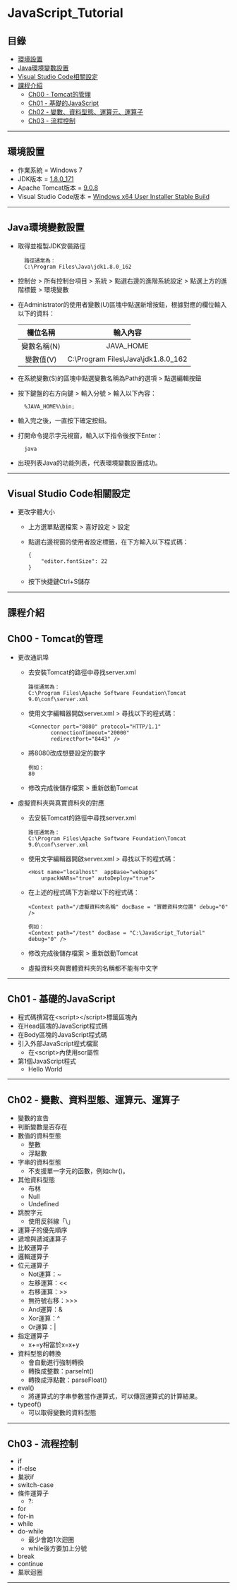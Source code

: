 # JavaScript_Tutorial
## 目錄
* [環境設置](https://github.com/Ura777/JavaScript_Tutorial#%E7%92%B0%E5%A2%83%E8%A8%AD%E7%BD%AE)
* [Java環境變數設置](https://github.com/Ura777/JavaScript_Tutorial#java%E7%92%B0%E5%A2%83%E8%AE%8A%E6%95%B8%E8%A8%AD%E7%BD%AE)
* [Visual Studio Code相關設定](https://github.com/Ura777/JavaScript_Tutorial#visual-studio-code%E7%9B%B8%E9%97%9C%E8%A8%AD%E5%AE%9A)
* [課程介紹](https://github.com/Ura777/JavaScript_Tutorial#%E8%AA%B2%E7%A8%8B%E4%BB%8B%E7%B4%B9)
  * [Ch00 - Tomcat的管理](https://github.com/Ura777/JavaScript_Tutorial#ch00---tomcat%E7%9A%84%E7%AE%A1%E7%90%86)
  * [Ch01 - 基礎的JavaScript](https://github.com/Ura777/JavaScript_Tutorial#ch01---%E5%9F%BA%E7%A4%8E%E7%9A%84javascript)
  * [Ch02 - 變數、資料型態、運算元、運算子](https://github.com/Ura777/JavaScript_Tutorial#ch02---%E8%AE%8A%E6%95%B8%E8%B3%87%E6%96%99%E5%9E%8B%E6%85%8B%E9%81%8B%E7%AE%97%E5%85%83%E9%81%8B%E7%AE%97%E5%AD%90)
  * [Ch03 - 流程控制]()
* * *
## 環境設置
* 作業系統 = Windows 7
* JDK版本 = [1.8.0_171](http://www.oracle.com/technetwork/java/javase/downloads/jdk8-downloads-2133151.html)
* Apache Tomcat版本 = [9.0.8](https://tomcat.apache.org/download-90.cgi)
* Visual Studio Code版本 = [Windows x64 User Installer Stable Build](https://aka.ms/win32-x64-user-stable)
* * *
## Java環境變數設置
* 取得並複製JDK安裝路徑  
 
        路徑通常為：  
		C:\Program Files\Java\jdk1.8.0_162
 
* 控制台 &gt; 所有控制台項目 &gt; 系統 &gt; 點選右邊的進階系統設定 &gt; 點選上方的進階標籤 &gt; 環境變數
* 在Administrator的使用者變數(U)區塊中點選新增按鈕，根據對應的欄位輸入以下的資料：  
 
    | 欄位名稱      | 輸入內容                            |
    |:-------------:|:-----------------------------------:|
    | 變數名稱(N)   | JAVA_HOME                           |
    | 變數值(V)     | C:\Program Files\Java\jdk1.8.0_162  |
 
* 在系統變數(S)的區塊中點選變數名稱為Path的選項 &gt; 點選編輯按鈕
* 按下鍵盤的右方向鍵 &gt; 輸入分號 &gt; 輸入以下內容：  
 
        %JAVA_HOME%\bin;
 
* 輸入完之後，一直按下確定按鈕。
* 打開命令提示字元視窗，輸入以下指令後按下Enter：  
 
        java
 
* 出現列表Java的功能列表，代表環境變數設置成功。
* * *
## Visual Studio Code相關設定
* 更改字體大小
  * 上方選單點選檔案 &gt; 喜好設定 &gt; 設定
  * 點選右邊視窗的使用者設定標籤，在下方輸入以下程式碼：
 
        {  
            "editor.fontSize": 22
        }
 
  * 按下快捷鍵Ctrl+S儲存
* * *
## 課程介紹
## Ch00 - Tomcat的管理
* 更改通訊埠
  * 去安裝Tomcat的路徑中尋找server.xml
 
        路徑通常為：  
		C:\Program Files\Apache Software Foundation\Tomcat 9.0\conf\server.xml
 
  * 使用文字編輯器開啟server.xml &gt; 尋找以下的程式碼：
 
        <Connector port="8080" protocol="HTTP/1.1"  
               connectionTimeout="20000"  
               redirectPort="8443" /> 
 
  * 將8080改成想要設定的數字
 
        例如：
		80
 
  * 修改完成後儲存檔案 &gt; 重新啟動Tomcat
* 虛擬資料夾與真實資料夾的對應
  * 去安裝Tomcat的路徑中尋找server.xml
 
        路徑通常為：  
		C:\Program Files\Apache Software Foundation\Tomcat 9.0\conf\server.xml
 
  * 使用文字編輯器開啟server.xml &gt; 尋找以下的程式碼：
 
        <Host name="localhost"  appBase="webapps"  
            unpackWARs="true" autoDeploy="true">
 
  * 在上述的程式碼下方新增以下的程式碼：
 
        <Context path="/虛擬資料夾名稱" docBase = "實體資料夾位置" debug="0" />  
		  
		例如：  
		<Context path="/test" docBase = "C:\JavaScript_Tutorial" debug="0" />
 
  * 修改完成後儲存檔案 &gt; 重新啟動Tomcat
  * 虛擬資料夾與實體資料夾的名稱都不能有中文字
* * *
## Ch01 - 基礎的JavaScript
* 程式碼撰寫在&lt;script&gt;&lt;/script&gt;標籤區塊內
* 在Head區塊的JavaScript程式碼
* 在Body區塊的JavaScript程式碼
* 引入外部JavaScript程式檔案
  * 在&lt;script&gt;內使用scr屬性
* 第1個JavaScript程式
  * Hello World
* * *
## Ch02 - 變數、資料型態、運算元、運算子
* 變數的宣告
* 判斷變數是否存在
* 數值的資料型態
  * 整數
  * 浮點數
* 字串的資料型態
  * 不支援單一字元的函數，例如chr()。
* 其他資料型態
  * 布林
  * Null
  * Undefined
* 跳脫字元
  * 使用反斜線「\」
* 運算子的優先順序
* 遞增與遞減運算子
* 比較運算子
* 邏輯運算子
* 位元運算子
  * Not運算：~
  * 左移運算：&lt;&lt;
  * 右移運算：&gt;&gt;
  * 無符號右移：&gt;&gt;&gt;
  * And運算：&amp;
  * Xor運算：^
  * Or運算：|
* 指定運算子
  * x+=y相當於x=x+y
* 資料型態的轉換
  * 會自動進行強制轉換
  * 轉換成整數：parseInt()
  * 轉換成浮點數：parseFloat()
* eval()
  * 將運算式的字串參數當作運算式，可以傳回運算式的計算結果。
* typeof()
  * 可以取得變數的資料型態
* * *
## Ch03 - 流程控制
* if
* if-else
* 巢狀if
* switch-case
* 條件運算子
  * ?:
* for
* for-in
* while
* do-while
  * 最少會跑1次迴圈
  * while後方要加上分號
* break
* continue
* 巢狀迴圈
* * *


